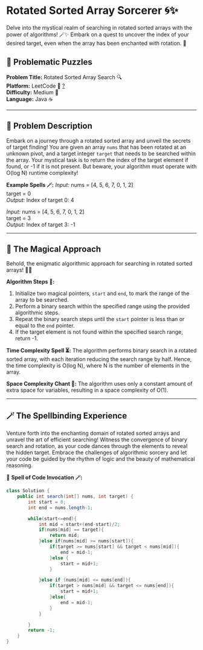 # Rotated Sorted Array Sorcerer 🌀✨

Delve into the mystical realm of searching in rotated sorted arrays with the power of algorithms! 🪄✨ Embark on a quest to uncover the index of your desired target, even when the array has been enchanted with rotation. 🔮

## 🚀 Problematic Puzzles

**Problem Title:** Rotated Sorted Array Search 🔍  
**Platform:** LeetCode 👾 [?](https://leetcode.com/problems/search-in-rotated-sorted-array/description)  
**Difficulty:** Medium 🌟   
**Language:** Java ☕  

---

## 🌌 Problem Description

Embark on a journey through a rotated sorted array and unveil the secrets of target finding! You are given an array `nums` that has been rotated at an unknown pivot, and a target integer `target` that needs to be searched within the array. Your mystical task is to return the index of the target element if found, or -1 if it is not present. But beware, your algorithm must operate with O(log N) runtime complexity!

**Example Spells 🪄:**
_Input:_
nums = [4, 5, 6, 7, 0, 1, 2]  
target = 0  
_Output:_
Index of target 0: 4  

_Input:_
nums = [4, 5, 6, 7, 0, 1, 2]  
target = 3  
_Output:_
Index of target 3: -1  

---

## 🔮 The Magical Approach

Behold, the enigmatic algorithmic approach for searching in rotated sorted arrays! 🧙‍♂️

**Algorithm Steps 📜:**

1. Initialize two magical pointers, `start` and `end`, to mark the range of the array to be searched.
2. Perform a binary search within the specified range using the provided algorithmic steps.
3. Repeat the binary search steps until the `start` pointer is less than or equal to the `end` pointer.
4. If the target element is not found within the specified search range, return -1.

**Time Complexity Spell ⏳:** The algorithm performs binary search in a rotated sorted array, with each iteration reducing the search range by half. Hence, the time complexity is O(log N), where N is the number of elements in the array.

**Space Complexity Chant 🔮:** The algorithm uses only a constant amount of extra space for variables, resulting in a space complexity of O(1).

---

## 🪄 The Spellbinding Experience

Venture forth into the enchanting domain of rotated sorted arrays and unravel the art of efficient searching! Witness the convergence of binary search and rotation, as your code dances through the elements to reveal the hidden target. Embrace the challenges of algorithmic sorcery and let your code be guided by the rhythm of logic and the beauty of mathematical reasoning.

🌟 **Spell of Code Invocation 🪄:**

```java
class Solution {
    public int search(int[] nums, int target) {
        int start = 0;
        int end = nums.length-1;

        while(start<=end){
            int mid = start+(end-start)/2;
            if(nums[mid] == target){
                return mid;
            }else if(nums[mid] >= nums[start]){ 
                if(target >= nums[start] && target < nums[mid]){
                    end = mid-1;
                }else {
                    start = mid+1;
                }

            }else if (nums[mid] <= nums[end]){
                if(target > nums[mid] && target <= nums[end]){
                    start = mid+1;
                }else{
                    end = mid-1;
                }
            }

        }
        return -1;
    }
}
